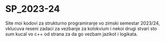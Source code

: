 # SP_2023-24

Site moi kodovi za strukturno programiranje vo zimski semestar 2023/24, vklucuva reseni zadaci za vezbanje za kolokvium i nekoi drugi stvari sto sum kucal vo c++ od strana za da go vezbam jazikot i logikata.
